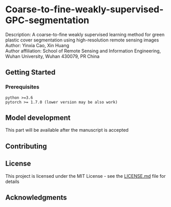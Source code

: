 # Coarse-to-fine-weakly-supervised-GPC-segmentation

Description: A coarse-to-fine weakly supervised learning method for green plastic cover segmentation using high-resolution remote sensing images  
Author: Yinxia Cao, Xin Huang  
Author affiliation: School of Remote Sensing and Information Engineering, Wuhan University, Wuhan 430079, PR China  


## Getting Started

### Prerequisites

```
python >=3.6
pytorch >= 1.7.0 (lower version may be also work)
```

## Model development

This part will be available after the manuscript is accepted

## Contributing


## License

This project is licensed under the MIT License - see the [LICENSE.md](LICENSE.md) file for details


## Acknowledgments

